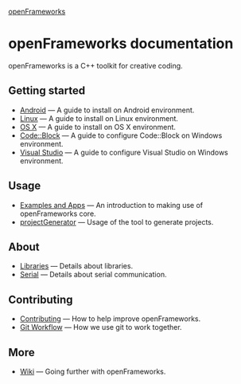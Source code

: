 ﻿[openFrameworks](http://openframeworks.cc/) 

openFrameworks documentation
============================
openFrameworks is a C++ toolkit for creative coding.

Getting started
---------------
* [Android](android.md) — A guide to install on Android environment.
* [Linux](linux.md) — A guide to install on Linux environment.
* [OS X](osx.md) — A guide to install on OS X environment.
* [Code::Block](codeblocks.md) — A guide to configure Code::Block on Windows environment.
* [Visual Studio](visualstudio.md) — A guide to configure Visual Studio on Windows environment.

Usage
-----
* [Examples and Apps](apps.md) — An introduction to making use of openFrameworks core.
* [projectGenerator](projectgenerator.md) — Usage of the tool to generate projects.

About
-----
* [Libraries](libraries.md) — Details about libraries.
* [Serial](serial.md) — Details about serial communication.

Contributing
----
* [Contributing](../contributing.md) — How to help improve openFrameworks.
* [Git Workflow](git_workflow.md) — How we use git to work together.

More
----
* [Wiki](http://wiki.openframeworks.cc) — Going further with openFrameworks.
